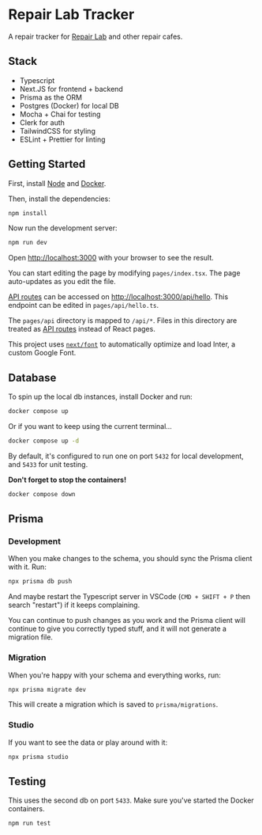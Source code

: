 # Repair Lab Tracker

A repair tracker for [Repair Lab](https://repairlab.myfreesites.net/) and other repair cafes.

## Stack

- Typescript
- Next.JS for frontend + backend
- Prisma as the ORM
- Postgres (Docker) for local DB
- Mocha + Chai for testing
- Clerk for auth
- TailwindCSS for styling
- ESLint + Prettier for linting

## Getting Started

First, install [Node](https://nodejs.org/en/download/) and [Docker](https://docs.docker.com/get-docker/).

Then, install the dependencies:

```bash
npm install
```

Now run the development server:

```bash
npm run dev
```

Open [http://localhost:3000](http://localhost:3000) with your browser to see the result.

You can start editing the page by modifying `pages/index.tsx`. The page auto-updates as you edit the file.

[API routes](https://nextjs.org/docs/api-routes/introduction) can be accessed on [http://localhost:3000/api/hello](http://localhost:3000/api/hello). This endpoint can be edited in `pages/api/hello.ts`.

The `pages/api` directory is mapped to `/api/*`. Files in this directory are treated as [API routes](https://nextjs.org/docs/api-routes/introduction) instead of React pages.

This project uses [`next/font`](https://nextjs.org/docs/basic-features/font-optimization) to automatically optimize and load Inter, a custom Google Font.

## Database

To spin up the local db instances, install Docker and run:

```sh
docker compose up
```

Or if you want to keep using the current terminal...

```sh
docker compose up -d
```

By default, it's configured to run one on port `5432` for local development, and `5433` for unit testing.

**Don't forget to stop the containers!**

```sh
docker compose down
```

## Prisma

### Development

When you make changes to the schema, you should sync the Prisma client with it. Run:

```sh
npx prisma db push
```

And maybe restart the Typescript server in VSCode (`CMD + SHIFT + P` then search "restart") if it keeps complaining.

You can continue to push changes as you work and the Prisma client will continue to give you correctly typed stuff, and it will not generate a migration file.

### Migration

When you're happy with your schema and everything works, run:

```sh
npx prisma migrate dev
```

This will create a migration which is saved to `prisma/migrations`.

### Studio

If you want to see the data or play around with it:

```sh
npx prisma studio
```

## Testing

This uses the second db on port `5433`. Make sure you've started the Docker containers.

```sh
npm run test
```
